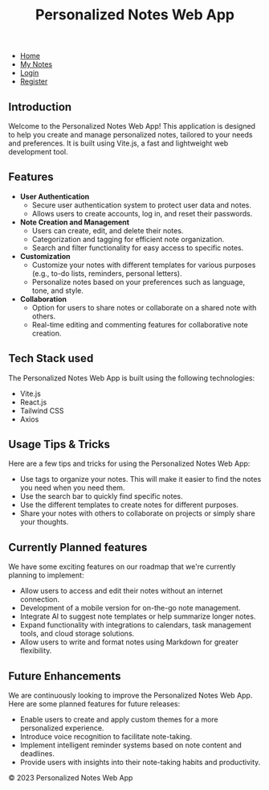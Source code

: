 <!DOCTYPE html>
<html lang="en">
<head>
    <meta charset="UTF-8">
    <meta name="viewport" content="width=device-width, initial-scale=1.0">
    
<!-- Add your CSS links or styles here -->
</head>
<body>
    <header>
        <h1>Personalized Notes Web App</h1>
    </header>
    <nav>
        <ul>
            <li><a href="https://github.com/Bhargav-44">Home</a></li>
            <li><a href="https://github.com/Bhargav-44">My Notes</a></li>
            <li><a href="https://github.com/Bhargav-44">Login</a></li>
            <li><a href="https://github.com/Bhargav-44">Register</a></li>
        </ul>
    </nav>
    <main>
        <section id="introduction">
            <h2>Introduction</h2>
            <p>Welcome to the Personalized Notes Web App! This application is designed to help you create and manage personalized notes, tailored to your needs and preferences. It is built using Vite.js, a fast and lightweight web development tool.</p>
        </section>
        <section id="features">
            <h2>Features</h2>
            <ul>
                <li><strong>User Authentication</strong>
                    <ul>
                        <li>Secure user authentication system to protect user data and notes.</li>
                        <li>Allows users to create accounts, log in, and reset their passwords.</li>
                    </ul>
                </li>
                <li><strong>Note Creation and Management</strong>
                    <ul>
                        <li>Users can create, edit, and delete their notes.</li>
                        <li>Categorization and tagging for efficient note organization.</li>
                        <li>Search and filter functionality for easy access to specific notes.</li>
                    </ul>
                </li>
                <li><strong>Customization</strong>
                    <ul>
                        <li>Customize your notes with different templates for various purposes (e.g., to-do lists, reminders, personal letters).</li>
                        <li>Personalize notes based on your preferences such as language, tone, and style.</li>
                    </ul>
                </li>
                <li><strong>Collaboration</strong>
                    <ul>
                        <li>Option for users to share notes or collaborate on a shared note with others.</li>
                        <li>Real-time editing and commenting features for collaborative note creation.</li>
                    </ul>
                </li>
            </ul>
        </section>
        <section id="Techstack">
            <h2>Tech Stack used</h2>
            <p>The Personalized Notes Web App is built using the following technologies:</p>
                <ul>
                    <li>Vite.js</li>
                    <li>React.js</li>
                    <li>Tailwind CSS</li>
                    <li>Axios</li>
                </ul>
        </section>
        <section id="Usage Tips & Tricks">
            <h2>Usage Tips & Tricks</h2>
            <p>Here are a few tips and tricks for using the Personalized Notes Web App:</p>
                <ul>
                    <li>Use tags to organize your notes. This will make it easier to find the notes you need when you need them.</li>
                    <li>Use the search bar to quickly find specific notes.</li>
                    <li>Use the different templates to create notes for different purposes.</li>
                    <li>Share your notes with others to collaborate on projects or simply share your thoughts.</li>
                </ul>
        </section>
        <section id="Currently Planned features">
            <h2>Currently Planned features</h2>
            <p>We have some exciting features on our roadmap that we're currently planning to implement:</p>
                <ul>
                    <li>Allow users to access and edit their notes without an internet connection.</li>
                    <li>Development of a mobile version for on-the-go note management.</li>
                    <li>Integrate AI to suggest note templates or help summarize longer notes.</li>
                    <li>Expand functionality with integrations to calendars, task management tools, and cloud storage solutions.</li>
                    <li>Allow users to write and format notes using Markdown for greater flexibility.</li>
                </ul>
        </section>
        <section id="Future Enhancements">
            <h2>Future Enhancements</h2>
            <p>We are continuously looking to improve the Personalized Notes Web App. Here are some planned features for future releases:</p>
                <ul>
                    <li>Enable users to create and apply custom themes for a more personalized experience.</li>
                    <li>Introduce voice recognition to facilitate note-taking.</li>
                    <li>Implement intelligent reminder systems based on note content and deadlines.</li>
                    <li>Provide users with insights into their note-taking habits and productivity.</li>
                </ul>
        </section>
        <!-- Add more sections for installation, usage, tech stack, tips, etc. -->
    </main>
    <footer>
        <p>&copy; 2023 Personalized Notes Web App</p>
    </footer>
</body>
</html>
